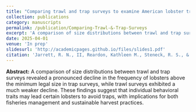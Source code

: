 ```yaml
---
title: "Comparing trawl and trap surveys to examine American lobster trap avoidance: Implications of individual behavioral differences"
collection: publications
category: manuscripts
permalink: /publication/Comparing-Trawl-&-Trap-Surveys
excerpt: 'A comparison of size distributions between trawl and trap surveys revealed a pronounced decline in the frequency of lobsters above the minimum legal size...'
date: 2025-04-01
venue: 'In prep'
slidesurl: 'http://academicpages.github.io/files/slides1.pdf'
citation: 'Jarrett, R. N., II, Reardon, Kathleen M., Steneck, R. S., & Brady, D. C. (2025). Comparing trawl and trap surveys to examine American lobster trap avoidance: Implications of individual behavioral differences. In prep.'
---
```


<b>Abstract:</b>
A comparison of size distributions between trawl and trap surveys revealed a pronounced decline in the frequency of lobsters above the minimum legal size in trap surveys, while trawl surveys exhibited a much weaker decline. These findings suggest that individual behavioral traits may lead certain lobsters to avoid traps, with implications for both fisheries management and sustainable harvest practices.
